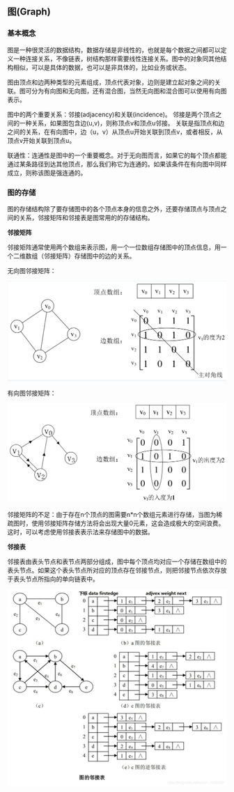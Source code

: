 ## 图(Graph)

### 基本概念

图是一种很灵活的数据结构，数据存储是非线性的，也就是每个数据之间都可以定义一种连接关系，不像链表，树结构那样需要线性连接关系。图中的对象同其他结构相似，可以是具体的数据，也可以是非具体的，比如业务或状态。

图由顶点和边两种类型的元素组成，顶点代表对象，边则是建立起对象之间的关联。图可分为有向图和无向图，还有混合图，当然无向图和混合图可以使用有向图表示。

图中的两个重要关系：邻接(adjacency)和关联(incidence)。 邻接是两个顶点之间的一种关系，如果图包含边(u,v)，则称顶点v和顶点u邻接。 关联是指顶点和边之间的关系，在有向图中，边（u，v）从顶点u开始关联到顶点v，或者相反，从顶点v开始关联到顶点u。

联通性：连通性是图中的一个重要概念。对于无向图而言，如果它的每个顶点都能通过某条路径到达其他顶点，那么我们称它为连通的。如果该条件在有向图中同样成立，则称该图是强连通的。

### 图的存储

图的存储结构除了要存储图中的各个顶点本身的信息之外，还要存储顶点与顶点之间的关系，邻接矩阵和邻接表是图常用的的存储结构。

**邻接矩阵**

邻接矩阵通常使用两个数组来表示图，用一个一位数组存储图中的顶点信息，用一个二维数组（邻接矩阵）存储图中的边的关系。

无向图邻接矩阵：

![adjmaxtrix](../../img/adjmaxtrix.png)

有向图邻接矩阵：

![adjmaxtrix](../../img/adjmaxtrix2.png)

邻接矩阵的不足：由于存在n个顶点的图需要n*n个数组元素进行存储，当图为稀疏图时，使用邻接矩阵存储方法将会出现大量0元素，这会造成极大的空间浪费。这时，可以考虑使用邻接表表示法来存储图中的数据。



**邻接表**

邻接表由表头节点和表节点两部分组成，图中每个顶点均对应一个存储在数组中的表头节点。如果这个表头节点所对应的顶点存在邻接节点，则把邻接节点依次存放于表头节点所指向的单向链表中。

![adjtable](../../img/adjtable.jpg)



























